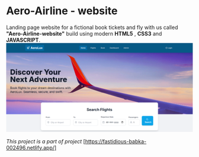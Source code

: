 # Aero-Airline - website

Landing page website for a fictional book tickets and fly with us called **"Aero-Airline-website"** build using modern **HTML5** , **CSS3**  and **JAVASCRIPT**.
![Live project](pre.png)

*This project is a part of project*
[https://fastidious-babka-002496.netlify.app/]
